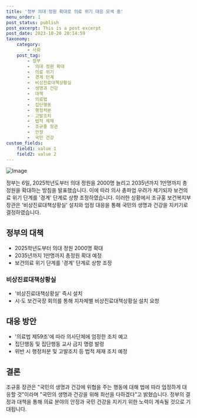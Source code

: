 ```yaml
---
title: '정부 의대 정원 확대로 의료 위기 대응 모색 중'
menu_order: 1
post_status: publish
post_excerpt: This is a post excerpt
post_date: 2023-10-20 20:14:59
taxonomy:
    category:
        - 사회
    post_tag:
        - 정부
        -  의대 정원 확대
        -  의료 위기
        -  경계 단계
        -  비상진료대책상황실
        -  생명과 건강
        -  대책
        -  의료법
        -  집단행동
        -  행정처분
        -  고발조치
        -  법적 제재
        -  조규홍 장관
        -  안정
        -  국민 건강
custom_fields:
    field1: value 1
    field2: value 2
---
```


![Image](https://imgnews.pstatic.net/image/421/2024/02/06/0007339402_001_20240206190204124.jpg?type=w647)


정부는 6일, 2025학년도부터 의대 정원을 2000명 늘리고 2035년까지 1만명까지 총정원을 확대하는 방침을 발표했습니다. 이에 따라 의사 총파업 우려가 제기되자 보건의료 위기 단계를 '경계' 단계로 상향 조정하였습니다. 이러한 상황에서 조규홍 보건복지부 장관은 '비상진료대책상황실' 설치와 엄정 대응을 통해 국민의 생명과 건강을 지키기로 결정하였습니다.

## 정부의 대책
- 2025학년도부터 의대 정원 2000명 확대
- 2035년까지 1만명까지 총정원 확대 예정
- 보건의료 위기 단계를 '경계' 단계로 상향 조정

### 비상진료대책상황실
- '비상진료대책상황실' 즉시 설치
- 시·도 보건국장 회의를 통해 지자체별 비상진료대책상황실 설치 요청

## 대응 방안
- '의료법 제59조'에 따라 의사단체에 엄정한 조치 예고
- 집단행동 및 집단행동 교사 금지 명령 발령
- 위반 시 행정처분 및 고발조치 등 법적 제재 조치 예정

## 결론
조규홍 장관은 "국민의 생명과 건강에 위협을 주는 행동에 대해 법에 따라 엄정하게 대응할 것"이라며 "국민의 생명과 건강을 위해 최선을 다하겠다"고 밝혔습니다. 정부의 결정과 대책을 통해 의료 분야의 안정과 국민 건강을 지키기 위한 노력이 계속될 것으로 기대됩니다.
